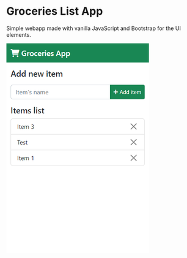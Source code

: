 # Groceries List App

Simple webapp made with vanilla JavaScript and Bootstrap for the UI elements.

![Screenshot](screenshot.png)

